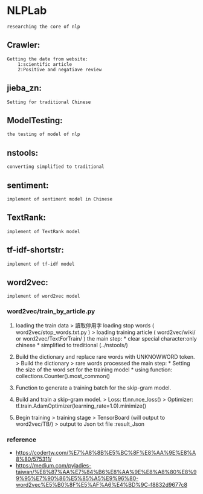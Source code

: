# NLPLab
	researching the core of nlp



## Crawler:
	Getting the date from website:
		1:scientific article
		2:Positive and negatiave review

## jieba_zn:
	Setting for traditional Chinese

## ModelTesting:
	the testing of model of nlp

## nstools:
	converting simplified to traditional

## sentiment:
	implement of sentiment model in Chinese

## TextRank:
	implement of TextRank model

## tf-idf-shortstr:
	implement of tf-idf model

## word2vec:
	implement of word2vec model

### word2vec/train_by_article.py
1. loading the train data
		>  讀取停用字 loading stop words ( word2vec/stop_words.txt.py )
		>  loading training article ( word2vec/wiki/ or word2vec/TextForTrain/ )
		the main step:
		* clear special character:only chinese
		* simplified to treditional (../nstools/)

2. Build the dictionary and replace rare words with UNKNOWWORD token.
		>  Build the dictionary
		>  rare words processed
		the main step:
		* Setting the size of the word set for the training model
		* using function: collections.Counter().most_common()
3. Function to generate a training batch for the skip-gram model.
4. Build and train a skip-gram model.
		> Loss: tf.nn.nce_loss()
		> Optimizer: tf.train.AdamOptimizer(learning_rate=1.0).minimize()
5. Begin training
		> training stage
		> TensorBoard (will output to word2vec/TB/)
		> output to Json txt file :result_Json
	





### reference 
- https://codertw.com/%E7%A8%8B%E5%BC%8F%E8%AA%9E%E8%A8%80/575311/
- https://medium.com/pyladies-taiwan/%E8%87%AA%E7%84%B6%E8%AA%9E%E8%A8%80%E8%99%95%E7%90%86%E5%85%A5%E9%96%80-word2vec%E5%B0%8F%E5%AF%A6%E4%BD%9C-f8832d9677c8

